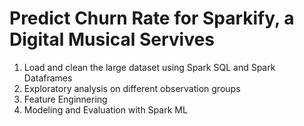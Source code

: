 # Predict Churn Rate for Sparkify, a Digital Musical Servives

1. Load and clean the large dataset using Spark SQL and Spark Dataframes
2. Exploratory analysis on different observation groups
3. Feature Enginnering 
4. Modeling and Evaluation with Spark ML
